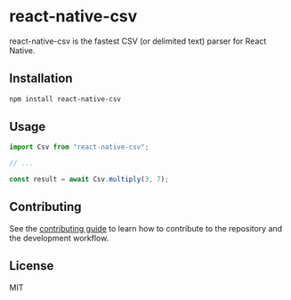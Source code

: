 # react-native-csv

react-native-csv is the fastest CSV (or delimited text) parser for React Native.

## Installation

```sh
npm install react-native-csv
```

## Usage

```js
import Csv from "react-native-csv";

// ...

const result = await Csv.multiply(3, 7);
```

## Contributing

See the [contributing guide](CONTRIBUTING.md) to learn how to contribute to the repository and the development workflow.

## License

MIT

<!--

Run the example app on iOS:

  $ yarn example ios

Run the example app on Android:

  $ yarn example android
  $ react-native run-android
  $ react-native start
  
-->
